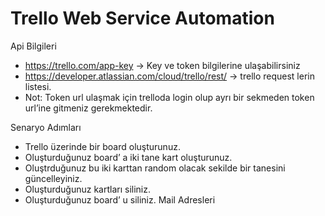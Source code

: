 # Trello Web Service Automation


Api Bilgileri
- https://trello.com/app-key -> Key ve token bilgilerine ulaşabilirsiniz
- https://developer.atlassian.com/cloud/trello/rest/ -> trello request lerin listesi.
- Not: Token url ulaşmak için trelloda login olup ayrı bir sekmeden token url’ine
gitmeniz gerekmektedir.

Senaryo Adımları
- Trello üzerinde bir board oluşturunuz.
- Oluşturduğunuz board’ a iki tane kart oluşturunuz.
- Oluştrduğunuz bu iki karttan random olacak sekilde bir tanesini güncelleyiniz.
- Oluşturduğunuz kartları siliniz.
- Oluşturduğunuz board’ u siliniz.
Mail Adresleri
